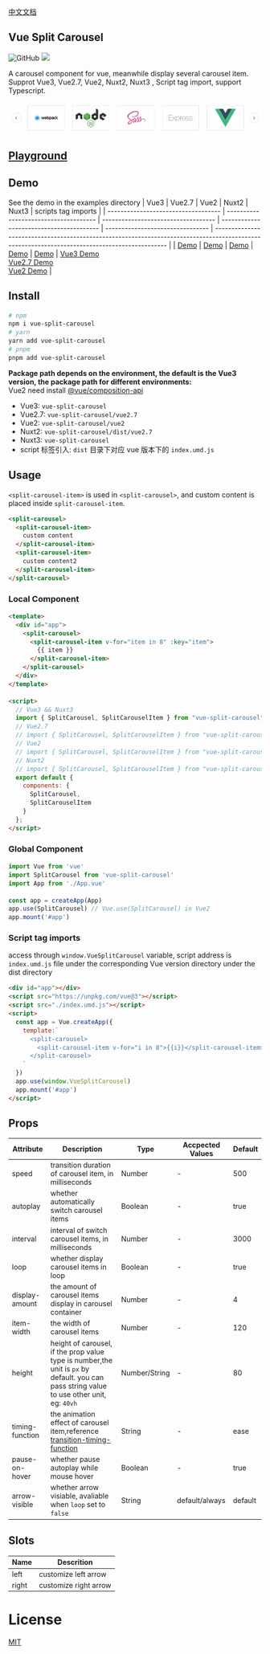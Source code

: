 
[中文文档](./README_CN.md)

## Vue Split Carousel

![GitHub](https://img.shields.io/github/license/aaron00101010/vue-split-carousel.svg)
![](https://img.shields.io/npm/v/vue-split-carousel.svg)

A carousel component for vue, meanwhile display several carousel item.  
Supprot Vue3, Vue2.7, Vue2, Nuxt2, Nuxt3 , Script tag import, support Typescript.

![show](https://raw.githubusercontent.com/Aaron00101010/vue-split-carousel/30dec58c513814a306ddd0fba08096ad291e4a7d/examples/GIF.gif)  

## [Playground](https://codesandbox.io/s/elegant-bardeen-n6lg2?file=/src/App.vue) 

## Demo
  See the demo in the examples directory
 | Vue3                                | Vue2.7                                | Vue2                                | Nuxt2                                    | Nuxt3                            | scripts tag imports                                                                                                                           |
 | ----------------------------------- | ------------------------------------- | ----------------------------------- | ---------------------------------------- | -------------------------------- | --------------------------------------------------------------------------------------------------------------------------------------------- |
 | [Demo](./examples/vue3/src/App.vue) | [Demo](./examples/vue2.7/src/App.vue) | [Demo](./examples/vue2/src/App.vue) | [Demo](./examples/nuxt2/pages/index.vue) | [Demo](./examples/nuxt3/app.vue) | [Vue3 Demo](./examples/scripts/vue3.html) <br/> [Vue2.7 Demo](./examples/scripts/vue2.7.html) <br/> [Vue2 Demo](./examples/scripts/vue2.html) |
## Install

```bash
# npm
npm i vue-split-carousel
# yarn 
yarn add vue-split-carousel
# pnpm 
pnpm add vue-split-carousel
``` 
**Package path depends on the environment, the default is the Vue3 version, the package path for different environments:**  
Vue2 need install [@vue/composition-api](https://github.com/vuejs/composition-api)
 - Vue3: `vue-split-carousel`
 - Vue2.7: `vue-split-carousel/vue2.7`
 - Vue2: `vue-split-carousel/vue2` 
 - Nuxt2: `vue-split-carousel/dist/vue2.7`
 - Nuxt3: `vue-split-carousel`
 - script 标签引入: `dist` 目录下对应 vue 版本下的 `index.umd.js`

## Usage

`<split-carousel-item>` is used in `<split-carousel>`, and custom content is placed inside `split-carousel-item`.

```html
<split-carousel>
  <split-carousel-item>
    custom content
  </split-carousel-item>
  <split-carousel-item>
    custom content2
  </split-carousel-item>
</split-carousel>
```

### Local Component

```html
<template>
  <div id="app">
    <split-carousel>
      <split-carousel-item v-for="item in 8" :key="item">
        {{ item }}
      </split-carousel-item>
    </split-carousel>
  </div>
</template>

<script>
  // Vue3 && Nuxt3
  import { SplitCarousel, SplitCarouselItem } from "vue-split-carousel"; 
  // Vue2.7
  // import { SplitCarousel, SplitCarouselItem } from "vue-split-carousel/vue2.7"; 
  // Vue2
  // import { SplitCarousel, SplitCarouselItem } from "vue-split-carousel/vue2"; 
  // Nuxt2
  // import { SplitCarousel, SplitCarouselItem } from "vue-split-carousel/dist/vue2.7"; 
  export default {
    components: {
      SplitCarousel,
      SplitCarouselItem
    }
  };
</script>
```

</details>

### Global Component

```js
import Vue from 'vue'
import SplitCarousel from 'vue-split-carousel'
import App from './App.vue'

const app = createApp(App)
app.use(SplitCarousel) // Vue.use(SplitCarousel) in Vue2
app.mount('#app')


```

### Script tag imports

access through `window.VueSplitCarousel` variable, script address is `index.umd.js` file under the corresponding Vue version directory under the dist directory

```html
<div id="app"></div>
<script src="https://unpkg.com/vue@3"></script>
<script src="./index.umd.js"></script>
<script>
  const app = Vue.createApp({
    template:`
      <split-carousel>
        <split-carousel-item v-for="i in 8">{{i}}</split-carousel-item>
      </split-carousel>
    `
  })
  app.use(window.VueSplitCarousel)
  app.mount('#app')
</script>
```


## Props

| Attribute       | Description                                                                                                                               | Type          | Accpected Values | Default |
| --------------- | ----------------------------------------------------------------------------------------------------------------------------------------- | ------------- | ---------------- | ------- |
| speed           | transition duration of carousel item, in milliseconds                                                                                     | Number        | -                | 500     |
| autoplay        | whether automatically switch carousel items                                                                                               | Boolean       | -                | true    |
| interval        | interval of switch carousel items, in milliseconds                                                                                        | Number        | -                | 3000    |
| loop            | whether display carousel items in loop                                                                                                    | Boolean       | -                | true    |
| display-amount  | the amount of carousel items display in carousel container                                                                                | Number        | -                | 4       |
| item-width      | the width of carousel items                                                                                                               | Number        | -                | 120     |
| height          | height of carousel, if the prop value type is number,the unit is `px` by default. you can pass string value to use other unit, eg: `40vh` | Number/String | -                | 80      |
| timing-function | the animation effect of carousel item,reference [transition-timing-function][1]                                                           | String        | -                | ease    |
| pause-on-hover  | whether pause autoplay while mouse hover                                                                                                  | Boolean       | -                | true    |
| arrow-visible   | whether arrow visiable, avaliable when `loop` set to `false`                                                                              | String        | default/always   | default |

## Slots

| Name  | Descrition            |
| ----- | --------------------- |
| left  | customize left arrow  |
| right | customize right arrow |

# License

[MIT](./LICENSE)

[1]: https://developer.mozilla.org/en-US/docs/Web/CSS/transition-timing-function

